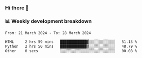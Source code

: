 ### Hi there 👋

### 📊 Weekly development breakdown
<!--START_SECTION:waka-->

```txt
From: 21 March 2024 - To: 28 March 2024

HTML     2 hrs 59 mins   ████████████▓░░░░░░░░░░░░   51.13 %
Python   2 hrs 50 mins   ████████████▒░░░░░░░░░░░░   48.79 %
Other    0 secs          ░░░░░░░░░░░░░░░░░░░░░░░░░   00.08 %
```

<!--END_SECTION:waka-->
